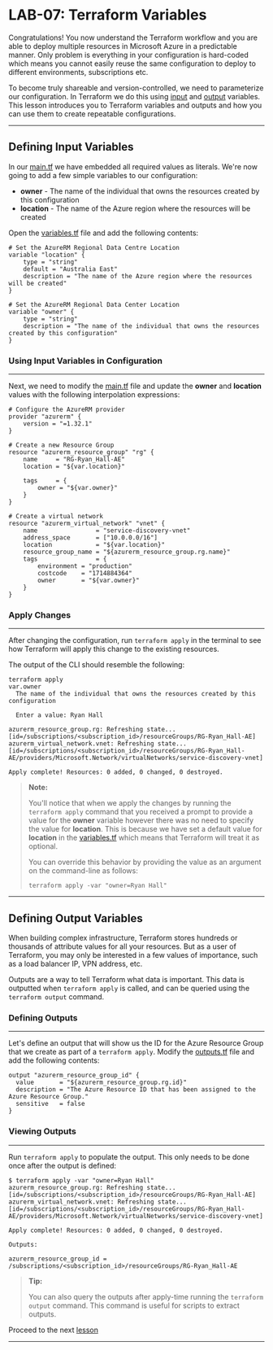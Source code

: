 # LAB-07: Terraform Variables
Congratulations! You now understand the Terraform workflow and you are able to deploy multiple resources in Microsoft Azure in a predictable manner. Only problem is everything in your configuration is hard-coded which means you cannot easily reuse the same configuration to deploy to different environments, subscriptions etc. 

To become truly shareable and version-controlled, we need to parameterize our configuration. In Terraform we do this using [input](https://www.terraform.io/docs/configuration/variables.html) and [output](https://www.terraform.io/docs/configuration/outputs.html) variables. This lesson introduces you to Terraform variables and outputs and how you can use them to create repeatable configurations.

---

## Defining Input Variables
In our [main.tf](../main.tf) we have embedded all required values as literals. We're now going to add a few simple variables to our configuration:

- **owner** - The name of the individual that owns the resources created by this configuration
- **location** - The name of the Azure region where the resources will be created

Open the [variables.tf](../variables.tf) file and add the following contents:
```
# Set the AzureRM Regional Data Centre Location
variable "location" {
    type = "string"
    default = "Australia East"
    description = "The name of the Azure region where the resources will be created"
}

# Set the AzureRM Regional Data Center Location
variable "owner" {
    type = "string"
    description = "The name of the individual that owns the resources created by this configuration"
}
```
### Using Input Variables in Configuration
---
Next, we need to modify the [main.tf](../main.tf) file and update the **owner** and **location** values with the following interpolation expressions:
```
# Configure the AzureRM provider
provider "azurerm" {
    version = "=1.32.1"
}

# Create a new Resource Group
resource "azurerm_resource_group" "rg" {
    name     = "RG-Ryan_Hall-AE"
    location = "${var.location}"

    tags     = {
        owner = "${var.owner}"
    }
}

# Create a virtual network
resource "azurerm_virtual_network" "vnet" {
    name                = "service-discovery-vnet"
    address_space       = ["10.0.0.0/16"]
    location            = "${var.location}"
    resource_group_name = "${azurerm_resource_group.rg.name}"
    tags                = {
        environment = "production"
        costcode    = "1714884364"
        owner       = "${var.owner}"
    }
}
```
### Apply Changes
---
After changing the configuration, run `terraform apply` in the terminal to see how Terraform will apply this change to the existing resources.

The output of the CLI should resemble the following:
```
terraform apply
var.owner
  The name of the individual that owns the resources created by this configuration

  Enter a value: Ryan Hall

azurerm_resource_group.rg: Refreshing state... [id=/subscriptions/<subscription_id>/resourceGroups/RG-Ryan_Hall-AE]
azurerm_virtual_network.vnet: Refreshing state... [id=/subscriptions/<subscription_id>/resourceGroups/RG-Ryan_Hall-AE/providers/Microsoft.Network/virtualNetworks/service-discovery-vnet]

Apply complete! Resources: 0 added, 0 changed, 0 destroyed.
```
>**Note:**
>
>You'll notice that when we apply the changes by running the `terraform apply` command that you received a prompt to provide a value for the **owner** variable however there was no need to specify the value for **location**. This is because we have set a default value for **location** in the [variables.tf](../variables.tf) which means that Terraform will treat it as optional. 
>
>You can override this behavior by providing the value as an argument on the command-line as follows:
>
>`terraform apply -var "owner=Ryan Hall"`

---
## Defining Output Variables
When building complex infrastructure, Terraform stores hundreds or thousands of attribute values for all your resources. But as a user of Terraform, you may only be interested in a few values of importance, such as a load balancer IP, VPN address, etc.

Outputs are a way to tell Terraform what data is important. This data is outputted when `terraform apply` is called, and can be queried using the `terraform output` command.

### Defining Outputs
---
Let's define an output that will show us the ID for the Azure Resource Group that we create as part of a `terraform apply`. Modify the [outputs.tf](../outputs.tf) file and add the following contents:
```
output "azurerm_resource_group_id" {
  value       = "${azurerm_resource_group.rg.id}"
  description = "The Azure Resource ID that has been assigned to the Azure Resource Group."
  sensitive   = false
}
```
### Viewing Outputs
---
Run `terraform apply` to populate the output. This only needs to be done once after the output is defined:
```
$ terraform apply -var "owner=Ryan Hall"
azurerm_resource_group.rg: Refreshing state... [id=/subscriptions/<subscription_id>/resourceGroups/RG-Ryan_Hall-AE]
azurerm_virtual_network.vnet: Refreshing state... [id=/subscriptions/<subscription_id>/resourceGroups/RG-Ryan_Hall-AE/providers/Microsoft.Network/virtualNetworks/service-discovery-vnet]

Apply complete! Resources: 0 added, 0 changed, 0 destroyed.

Outputs:

azurerm_resource_group_id = /subscriptions/<subscription_id>/resourceGroups/RG-Ryan_Hall-AE
```
>**Tip:**
>
>You can also query the outputs after apply-time running the `terraform output` command. This command is useful for scripts to extract outputs.

Proceed to the next [lesson](./08_Modules.md)

---
